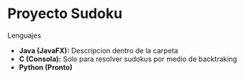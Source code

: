 **Proyecto Sudoku**
================

Lenguajes
- **Java (JavaFX):** Descripcion dentro de la carpeta
- **C (Consola):** Solo para resolver sudokus por medio de backtraking
- **Python (Pronto)**

